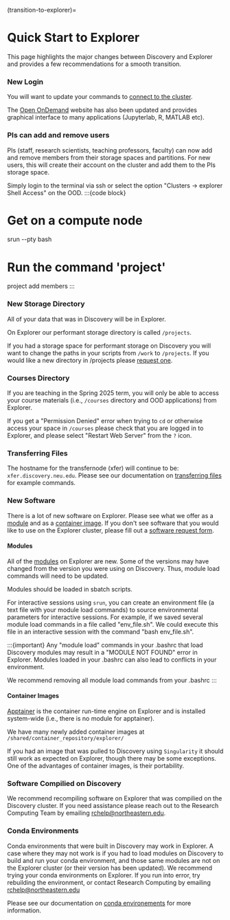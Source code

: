 (transition-to-explorer)=
# Quick Start to Explorer

This page highlights the major changes between Discovery and Explorer and provides a few recommendations for a smooth transition.

### New Login

You will want to update your commands to [connect to the cluster](../connectingtocluster/index.md).

The [Open OnDemand](https://ood.explorer.northeastern.edu) website has also been updated and provides graphical interface to many applications (Jupyterlab, R, MATLAB etc).

### PIs can add and remove users

PIs (staff, research scientists, teaching professors, faculty) can now add and remove members from their storage spaces and partitions. For new users, this will create their account on the cluster and add them to the PIs storage space. 

Simply login to the terminal via ssh or select the option "Clusters -> explorer Shell Access" on the OOD.
:::{code block} 
# Get on a compute node
srun --pty bash
# Run the command 'project'
project <projectname> add members <username>
:::

### New Storage Directory

All of your data that was in Discovery will be in Explorer.

On Explorer our performant storage directory is called `/projects`. 

If you had a storage space for performant storage on Discovery you will want to change the paths in your scripts from `/work` to `/projects`. If you would like a new directory in /projects please [request one](https://bit.ly/NURC-NewStorage).

### Courses Directory

If you are teaching in the Spring 2025 term, you will only be able to access your course materials (i.e., `/courses` directory and OOD applications) from Explorer. 

If you get a "Permission Denied" error when trying to `cd` or otherwise access your space in `/courses` please check that you are logged in to Explorer, and please select "Restart Web Server" from the `?` icon.

### Transferring Files

The hostname for the transfernode (xfer) will continue to be: `xfer.discovery.neu.edu`. Please see our documentation on [transferring files](../datamanagement/index.md) for example commands.

### New Software

There is a lot of new software on Explorer. Please see what we offer as a [module](../software/systemwide/modules.md) and as a [container image](../containers/index.md). If you don't see software that you would like to use on the Explorer cluster, please fill out a [software request form](https://bit.ly/NURC-StorageExtension).

#### Modules

All of the [modules](../software/systemwide/modules.md) on Explorer are new. Some of the versions may have changed from the version you were using on Discovery. Thus, module load commands will need to be updated.

Modules should be loaded in sbatch scripts.

For interactive sessions using `srun`, you can create an environment file (a text file with your module load commands) to source environmental parameters for interactive sessions. For example, if we saved several module load commands in a file called "env_file.sh". We could execute this file in an interactive session with the command "bash env_file.sh".

:::{important}
Any "module load" commands in your .bashrc that load Discovery modules may result in a "MODULE NOT FOUND" error in Explorer. Modules loaded in your .bashrc can also lead to conflicts in your environment.

We recommend removing all module load commands from your .bashrc
:::

#### Container Images

[Apptainer](../containers/apptainer.md) is the container run-time engine on Explorer and is installed system-wide (i.e., there is no module for apptainer).

We have many newly added container images at `/shared/container_repository/explorer/`

If you had an image that was pulled to Discovery using `Singularity` it should still work as expected on Explorer, though there may be some exceptions. One of the advantages of container images, is their portability.

### Software Compilied on Discovery

We recommend recompiling software on Explorer that was compilied on the Discovery cluster. If you need assistance please reach out to the Research Computing Team by emailing rchelp@northeastern.edu.

### Conda Environments

Conda environments that were built in Discovery may work in Explorer. A case where they may not work is if you had to load modules on Discovery to build and run your conda environment, and those same modules are not on the Explorer cluster (or their version has been updated). We recommend trying your conda environments on Explorer. If you run into error, try rebuilding the environment, or contact Research Computing by emailing rchelp@northeastern.edu

Please see our documentation on [conda environements](../software/packagemanagers/conda.md#conda) for more information.
